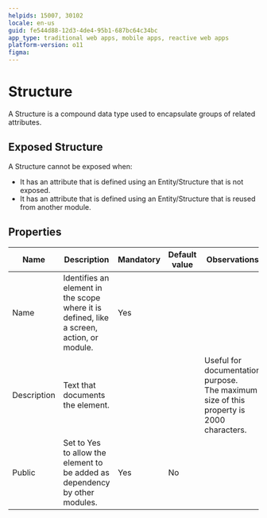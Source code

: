 ```yaml
---
helpids: 15007, 30102
locale: en-us
guid: fe544d88-12d3-4de4-95b1-687bc64c34bc
app_type: traditional web apps, mobile apps, reactive web apps
platform-version: o11
figma:
---
```


# Structure

A Structure is a compound data type used to encapsulate groups of related attributes.  

## Exposed Structure

A Structure cannot be exposed when:

* It has an attribute that is defined using an Entity/Structure that is not exposed.
* It has an attribute that is defined using an Entity/Structure that is reused from another module.

## Properties

<table markdown="1">
<thead>
<tr>
<th>Name</th>
<th>Description</th>
<th>Mandatory</th>
<th>Default value</th>
<th>Observations</th>
</tr>
</thead>
<tbody>
<tr>
<td title="Name">Name</td>
<td>Identifies an element in the scope where it is defined, like a screen, action, or module.</td>
<td>Yes</td>
<td></td>
<td></td>
</tr>
<tr>
<td title="Description">Description</td>
<td>Text that documents the element.</td>
<td></td>
<td></td>
<td>Useful for documentation purpose.<br/>The maximum size of this property is 2000 characters.</td>
</tr>
<tr>
<td title="Public">Public</td>
<td>Set to Yes to allow the element to be added as dependency by other modules.</td>
<td>Yes</td>
<td>No</td>
<td></td>
</tr>
</tbody>
</table>


